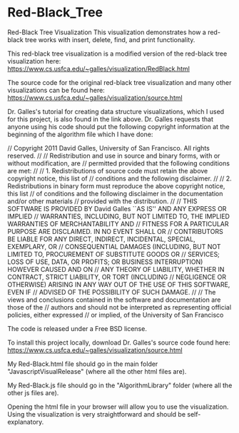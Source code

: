 # Red-Black_Tree
Red-Black Tree Visualization
This visualization demonstrates how a red-black tree works with insert, delete, find, and print functionality.

This red-black tree visualization is a modified version of the red-black tree visualization here: https://www.cs.usfca.edu/~galles/visualization/RedBlack.html

The source code for the original red-black tree visualization and many other visualizations can be found here: https://www.cs.usfca.edu/~galles/visualization/source.html

Dr. Galles's tutorial for creating data structure visualizations, which I used for this project, is also found in the link above.
Dr. Galles requests that anyone using his code should put the following copyright information at the beginning of the algorithm file which I have done:

// Copyright 2011 David Galles, University of San Francisco. All rights reserved.
//
// Redistribution and use in source and binary forms, with or without modification, are
// permitted provided that the following conditions are met:
//
// 1. Redistributions of source code must retain the above copyright notice, this list of
// conditions and the following disclaimer.
//
// 2. Redistributions in binary form must reproduce the above copyright notice, this list
// of conditions and the following disclaimer in the documentation and/or other materials
// provided with the distribution.
//
// THIS SOFTWARE IS PROVIDED BY David Galles ``AS IS'' AND ANY EXPRESS OR IMPLIED
// WARRANTIES, INCLUDING, BUT NOT LIMITED TO, THE IMPLIED WARRANTIES OF MERCHANTABILITY AND
// FITNESS FOR A PARTICULAR PURPOSE ARE DISCLAIMED. IN NO EVENT SHALL  OR
// CONTRIBUTORS BE LIABLE FOR ANY DIRECT, INDIRECT, INCIDENTAL, SPECIAL, EXEMPLARY, OR
// CONSEQUENTIAL DAMAGES (INCLUDING, BUT NOT LIMITED TO, PROCUREMENT OF SUBSTITUTE GOODS OR
// SERVICES; LOSS OF USE, DATA, OR PROFITS; OR BUSINESS INTERRUPTION) HOWEVER CAUSED AND ON
// ANY THEORY OF LIABILITY, WHETHER IN CONTRACT, STRICT LIABILITY, OR TORT (INCLUDING
// NEGLIGENCE OR OTHERWISE) ARISING IN ANY WAY OUT OF THE USE OF THIS SOFTWARE, EVEN IF
// ADVISED OF THE POSSIBILITY OF SUCH DAMAGE.
//
// The views and conclusions contained in the software and documentation are those of the
// authors and should not be interpreted as representing official policies, either expressed
// or implied, of the University of San Francisco

The code is released under a Free BSD license.

To install this project locally, download Dr. Galles's source code found here:
https://www.cs.usfca.edu/~galles/visualization/source.html

My Red-Black.html file should go in the main folder "JavascriptVisualRelease" (where all the other html files are).

My Red-Black.js file should go in the "AlgorithmLibrary" folder (where all the other js files are).

Opening the html file in your browser will allow you to use the visualization. Using the visualization is very straightforward and should be self-explanatory.







